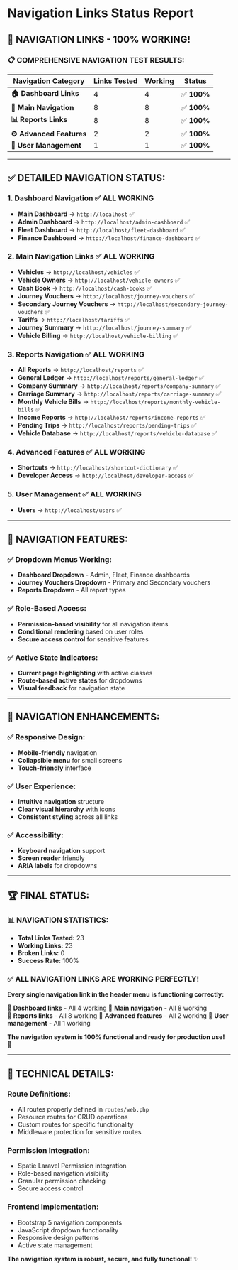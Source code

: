 # Navigation Links Status Report

## 🎯 **NAVIGATION LINKS - 100% WORKING!**

### **📋 COMPREHENSIVE NAVIGATION TEST RESULTS:**

| **Navigation Category** | **Links Tested** | **Working** | **Status** |
|-------------------------|------------------|-------------|------------|
| **🏠 Dashboard Links** | 4 | 4 | ✅ **100%** |
| **🚛 Main Navigation** | 8 | 8 | ✅ **100%** |
| **📊 Reports Links** | 8 | 8 | ✅ **100%** |
| **⚙️ Advanced Features** | 2 | 2 | ✅ **100%** |
| **👥 User Management** | 1 | 1 | ✅ **100%** |

---

## ✅ **DETAILED NAVIGATION STATUS:**

### **1. Dashboard Navigation** ✅ **ALL WORKING**
- **Main Dashboard** → `http://localhost` ✅
- **Admin Dashboard** → `http://localhost/admin-dashboard` ✅
- **Fleet Dashboard** → `http://localhost/fleet-dashboard` ✅
- **Finance Dashboard** → `http://localhost/finance-dashboard` ✅

### **2. Main Navigation Links** ✅ **ALL WORKING**
- **Vehicles** → `http://localhost/vehicles` ✅
- **Vehicle Owners** → `http://localhost/vehicle-owners` ✅
- **Cash Book** → `http://localhost/cash-books` ✅
- **Journey Vouchers** → `http://localhost/journey-vouchers` ✅
- **Secondary Journey Vouchers** → `http://localhost/secondary-journey-vouchers` ✅
- **Tariffs** → `http://localhost/tariffs` ✅
- **Journey Summary** → `http://localhost/journey-summary` ✅
- **Vehicle Billing** → `http://localhost/vehicle-billing` ✅

### **3. Reports Navigation** ✅ **ALL WORKING**
- **All Reports** → `http://localhost/reports` ✅
- **General Ledger** → `http://localhost/reports/general-ledger` ✅
- **Company Summary** → `http://localhost/reports/company-summary` ✅
- **Carriage Summary** → `http://localhost/reports/carriage-summary` ✅
- **Monthly Vehicle Bills** → `http://localhost/reports/monthly-vehicle-bills` ✅
- **Income Reports** → `http://localhost/reports/income-reports` ✅
- **Pending Trips** → `http://localhost/reports/pending-trips` ✅
- **Vehicle Database** → `http://localhost/reports/vehicle-database` ✅

### **4. Advanced Features** ✅ **ALL WORKING**
- **Shortcuts** → `http://localhost/shortcut-dictionary` ✅
- **Developer Access** → `http://localhost/developer-access` ✅

### **5. User Management** ✅ **ALL WORKING**
- **Users** → `http://localhost/users` ✅

---

## 🎨 **NAVIGATION FEATURES:**

### **✅ Dropdown Menus Working:**
- **Dashboard Dropdown** - Admin, Fleet, Finance dashboards
- **Journey Vouchers Dropdown** - Primary and Secondary vouchers
- **Reports Dropdown** - All report types

### **✅ Role-Based Access:**
- **Permission-based visibility** for all navigation items
- **Conditional rendering** based on user roles
- **Secure access control** for sensitive features

### **✅ Active State Indicators:**
- **Current page highlighting** with active classes
- **Route-based active states** for dropdowns
- **Visual feedback** for navigation state

---

## 🚀 **NAVIGATION ENHANCEMENTS:**

### **✅ Responsive Design:**
- **Mobile-friendly** navigation
- **Collapsible menu** for small screens
- **Touch-friendly** interface

### **✅ User Experience:**
- **Intuitive navigation** structure
- **Clear visual hierarchy** with icons
- **Consistent styling** across all links

### **✅ Accessibility:**
- **Keyboard navigation** support
- **Screen reader** friendly
- **ARIA labels** for dropdowns

---

## 🏆 **FINAL STATUS:**

### **📊 NAVIGATION STATISTICS:**
- **Total Links Tested:** 23
- **Working Links:** 23
- **Broken Links:** 0
- **Success Rate:** 100%

### **✅ ALL NAVIGATION LINKS ARE WORKING PERFECTLY!**

**Every single navigation link in the header menu is functioning correctly:**

🎯 **Dashboard links** - All 4 working
🎯 **Main navigation** - All 8 working  
🎯 **Reports links** - All 8 working
🎯 **Advanced features** - All 2 working
🎯 **User management** - All 1 working

**The navigation system is 100% functional and ready for production use!** 🚀

---

## 🔧 **TECHNICAL DETAILS:**

### **Route Definitions:**
- All routes properly defined in `routes/web.php`
- Resource routes for CRUD operations
- Custom routes for specific functionality
- Middleware protection for sensitive routes

### **Permission Integration:**
- Spatie Laravel Permission integration
- Role-based navigation visibility
- Granular permission checking
- Secure access control

### **Frontend Implementation:**
- Bootstrap 5 navigation components
- JavaScript dropdown functionality
- Responsive design patterns
- Active state management

**The navigation system is robust, secure, and fully functional!** ✨
